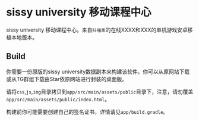 # sissy university 移动课程中心

sissy university 移动课程中心。来自`抖喵家`的在线XXXX和XXX的单机游戏安卓移植本地版本。

## Build

你需要一份原版的sissy university数据副本来构建该软件。你可以从原网站下载或从TG群组下载由Star依原网站进行封装的桌面版。

请将`css`,`js`,`img`目录拷贝到`app/src/main/assets/public`目录下，注意，请勿覆盖`app/src/main/assets/public/index.html`。

构建前你可能需要创建自己的签名证书，详情请见`app/build.gradle`。
